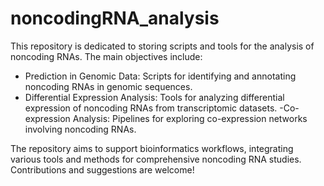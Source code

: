# noncodingRNA_analysis
This repository is dedicated to storing scripts and tools for the analysis of noncoding RNAs. 
The main objectives include:

- Prediction in Genomic Data: Scripts for identifying and annotating noncoding RNAs in genomic sequences.
- Differential Expression Analysis: Tools for analyzing differential expression of noncoding RNAs from transcriptomic datasets.
-Co-expression Analysis: Pipelines for exploring co-expression networks involving noncoding RNAs.


The repository aims to support bioinformatics workflows, integrating various tools and methods for comprehensive noncoding RNA studies. Contributions and suggestions are welcome!

